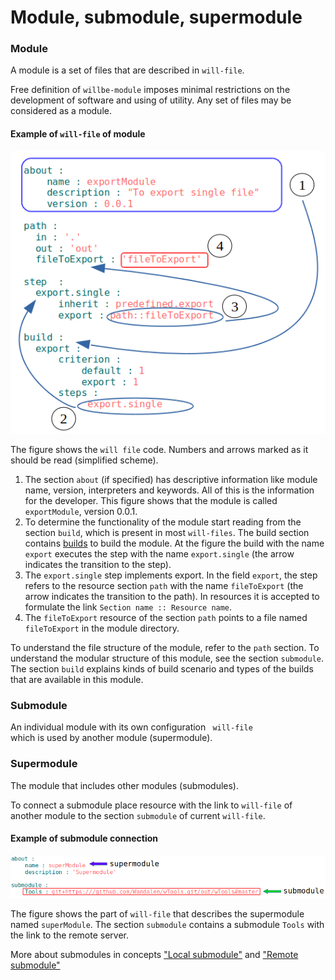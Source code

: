 # Module, submodule, supermodule

### Module

A module is a set of files that are described in <code>will-file</code>.

Free definition of `willbe-module` imposes minimal restrictions on the development of software and using of utility. Any set of files may be considered as a module.

#### Example of `will-file` of module

![module.file.png](./Images/module.file.png)

The figure shows the `will file` code. Numbers and arrows marked as it should be read (simplified scheme).
1. The section `about` (if specified) has descriptive information like module name, version, interpreters and keywords. All of this is the information for the developer. This figure shows that the module is called `exportModule`, version 0.0.1.
2. To determine the functionality of the module start reading from the section `build`, which is present in most `will-files`. The build section contains [builds](ResourceBuild.md) to build the module. At the figure the build with the name `export` executes the step with the name `export.single` (the arrow indicates the transition to the step).
3. The `export.single` step implements export. In the field `export`, the step refers to the resource section `path` with the name `fileToExport` (the arrow indicates the transition to the path). In resources it is accepted to formulate the link `Section name :: Resource name`.
4. The `fileToExport` resource of the section `path` points to a file named `fileToExport` in the module directory.

To understand the file structure of the module, refer to the `path` section. To understand the modular structure of this module, see the section `submodule`. The section `build` explains kinds of build scenario and types of the builds that are available in this module.

### Submodule

An individual module with its own configuration <code> will-file </code> which is used by another module (supermodule).

### Supermodule

The module that includes other modules (submodules).

To connect a submodule place resource with the link to `will-file` of another module to the section `submodule` of current `will-file`.

#### Example of submodule connection

![supermodule.png](./Images/supermodule.png)

The figure shows the part of `will-file` that describes the supermodule named `superModule`. The section `submodule` contains a submodule `Tools` with the link to the remote server.

More about submodules in concepts ["Local submodule"](SubmodulesLocalAndRemote.md#Local-submodule) and ["Remote submodule"](SubmodulesLocalAndRemote.md#Remote-submodule)
